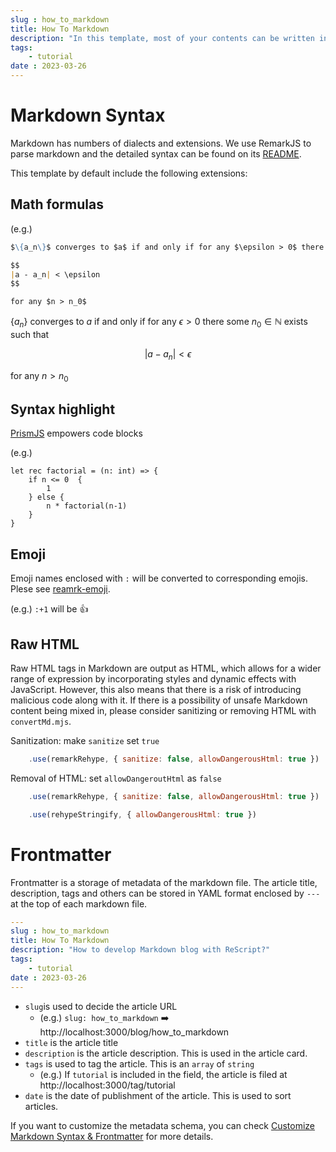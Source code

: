 ```yaml
---
slug : how_to_markdown
title: How To Markdown
description: "In this template, most of your contents can be written in Markdown format. But, Markdown has numbers of dialects. Which should you follow?"
tags:
    - tutorial
date : 2023-03-26
---
```


# Markdown Syntax

Markdown has numbers of dialects and extensions. We use RemarkJS to parse markdown and the detailed syntax can be found on its [README](https://github.com/remarkjs/remark#syntax).

This template by default include the following extensions:

## Math formulas

(e.g.)

```md
$\{a_n\}$ converges to $a$ if and only if for any $\epsilon > 0$ there some $n_0 \in \mathbb{N}$ exists such that

$$
|a - a_n| < \epsilon
$$

for any $n > n_0$
```

$\{a_n\}$ converges to $a$ if and only if for any $\epsilon > 0$ there some $n_0 \in \mathbb{N}$ exists such that

$$
|a - a_n| < \epsilon
$$

for any $n > n_0$

## Syntax highlight

[PrismJS](https://github.com/PrismJS/prism) empowers code blocks

(e.g.)

```res
let rec factorial = (n: int) => {
    if n <= 0  {
        1
    } else {
        n * factorial(n-1)
    }
}
```

## Emoji

Emoji names enclosed with `:` will be converted to corresponding emojis. Plese see [reamrk-emoji](https://www.npmjs.com/package/remark-emoji).

(e.g.) `:+1` will be :+1:


## Raw HTML

Raw HTML tags in Markdown are output as HTML, which allows for a wider range of expression by incorporating styles and dynamic effects with JavaScript. However, this also means that there is a risk of introducing malicious code along with it. If there is a possibility of unsafe Markdown content being mixed in, please consider sanitizing or removing HTML with `convertMd.mjs`.

Sanitization: make `sanitize` set `true`

```js
    .use(remarkRehype, { sanitize: false, allowDangerousHtml: true })
```

Removal of HTML: set `allowDangeroutHtml` as `false`

```js
    .use(remarkRehype, { sanitize: false, allowDangerousHtml: true })
```

```js
    .use(rehypeStringify, { allowDangerousHtml: true })
```

# Frontmatter

Frontmatter is a storage of metadata of the markdown file. The article title, description, tags and others can be stored in YAML format enclosed by `---` at the top of each markdown file.

```yaml
---
slug : how_to_markdown
title: How To Markdown
description: "How to develop Markdown blog with ReScript?"
tags:
    - tutorial
date : 2023-03-26
---
```

- `slug`is used to decide the article URL
    - (e.g.) `slug: how_to_markdown` :arrow_right: http://localhost:3000/blog/how_to_markdown
- `title` is the article title
- `description` is the article description. This is used in the article card.
- `tags` is used to tag the article. This is an `array` of `string`
    - (e.g.) If `tutorial` is included in the field, the article is filed at http://localhost:3000/tag/tutorial
- `date` is the date of publishment of the article. This is used to sort articles.


If you want to customize the metadata schema, you can check [Customize Markdown Syntax & Frontmatter](customize_markdown_and_frontmatter#frontmatter) for more details.
